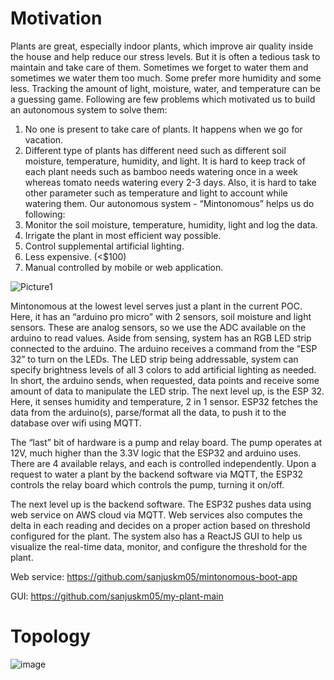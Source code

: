 
# Motivation

Plants are great, especially indoor plants, which improve air quality inside the house and help reduce our stress levels. But it is often a tedious task to maintain and take care of them. Sometimes we forget to water them and sometimes we water them too much. Some prefer more humidity and some less. Tracking the amount of light, moisture, water, and temperature can be a guessing game. Following are few problems which motivated us to build an autonomous system to solve them:
1.	No one is present to take care of plants. It happens when we go for vacation.
2.	Different type of plants has different need such as different soil moisture, temperature, humidity, and light. It is hard to keep track of each plant needs such as bamboo needs watering once in a week whereas tomato needs watering every 2-3 days. Also, it is hard to take other parameter such as temperature and light to account while watering them.
Our autonomous system - “Mintonomous” helps us do following:
1.	Monitor the soil moisture, temperature, humidity, light and log the data.
2.	Irrigate the plant in most efficient way possible.
3.	Control supplemental artificial lighting.
4.	Less expensive. (<$100)
5.	Manual controlled by mobile or web application.



![Picture1](https://user-images.githubusercontent.com/8688478/145160164-03544b3e-0b34-48be-b2ab-2eb4017fc32b.png)

Mintonomous at the lowest level serves just a plant in the current POC. Here, it has an “arduino pro micro” with 2 sensors, soil moisture and light sensors. These are analog sensors, so we use the ADC available on the arduino to read values. Aside from sensing, system has an RGB LED strip connected to the arduino. The arduino receives a command from the “ESP 32” to turn on the LEDs. The LED strip being addressable, system can specify brightness levels of all 3 colors to add artificial lighting as needed. In short, the arduino sends, when requested, data points and receive some amount of data to manipulate the LED strip. 
The next level up, is the ESP 32. 	Here, it senses humidity and temperature, 2 in 1 sensor. ESP32 fetches the data from the arduino(s), parse/format all the data, to push it to the database over wifi using MQTT.

The “last” bit of hardware is a pump and relay board. The pump operates at 12V, much higher than the 3.3V logic that the ESP32 and arduino uses. There are 4 available relays, and each is controlled independently. Upon a request to water a plant by the backend software via MQTT, the ESP32 controls the relay board which controls the pump, turning it on/off.

The next level up is the backend software. The ESP32 pushes data using web service on AWS cloud via MQTT. Web services also computes the delta in each reading and decides on a proper action based on threshold configured for the plant.
The system also has a ReactJS GUI to help us visualize the real-time data, monitor, and configure the threshold for the plant.

Web service:
https://github.com/sanjuskm05/mintonomous-boot-app

GUI:
https://github.com/sanjuskm05/my-plant-main

# Topology
![image](https://user-images.githubusercontent.com/8688478/145686292-f824b964-2349-453d-8b8b-2d39714b3d6f.png)
